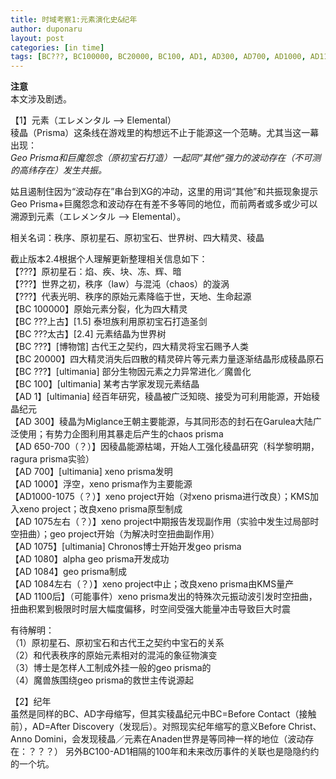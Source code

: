 ```yaml
---
title: 时域考察1:元素演化史&纪年
author: duponaru
layout: post
categories: [in time]
tags: [BC???, BC100000, BC20000, BC100, AD1, AD300, AD700, AD1000, AD1100, Elemental, law, chaos, timeline, stone, Ogre Rancorem, Geo Prisma, Kiseki, Tree, Prisma, Titan, sword, Xeno Prisma, Chrono, beast]
---
```


**注意**  
本文涉及剧透。  


【1】元素（エレメンタル --> Elemental）   
稜晶（Prisma）这条线在游戏里的构想远不止于能源这一个范畴。尤其当这一幕出现：  
<span class="image centered"><img src="{{ '/assets/post_img/2020-04-11/preview_kouhen.jpg' | relative_url }}" alt="" /></span>  
*Geo Prisma和巨魔怨念（原初宝石打造）一起同“其他“强力的波动存在（不可测的高纬存在）发生共振。*  

姑且遏制住因为“波动存在”串台到XG的冲动，这里的用词“其他”和共振现象提示Geo Prisma+巨魔怨念和波动存在有差不多等同的地位，而前两者或多或少可以溯源到元素（エレメンタル --> Elemental）。  


相关名词：秩序、原初星石、原初宝石、世界树、四大精灵、稜晶  


截止版本2.4根据个人理解更新整理相关信息如下：  
<span class="image centered"><img src="{{ '/assets/post_img/2020-04-11/evol_elemental.png' | relative_url }}" alt="" /></span>   
【???】原初星石：焰、疾、块、冻、辉、暗  
【???】世界之初，秩序（law）与混沌（chaos）的漩涡  
【???】代表光明、秩序的原始元素降临于世，天地、生命起源  
【BC 100000】原始元素分裂，化为四大精灵  
【BC ???上古】[1.5] 泰坦族利用原初宝石打造圣剑  
【BC ???太古】[2.4] 元素结晶为世界树  
【BC ???】[博物馆] 古代王之契约，四大精灵将宝石赐予人类    
【BC 20000】四大精灵消失后四散的精灵碎片等元素力量逐渐结晶形成稜晶原石  
【BC ???】[ultimania] 部分生物因元素之力异常进化／魔兽化  
【BC 100】[ultimania] 某考古学家发现元素结晶  
【AD 1】[ultimania] 经百年研究，稜晶被广泛知晓、接受为可利用能源，开始稜晶纪元  
【AD 300】稜晶为Miglance王朝主要能源，与其同形态的封石在Garulea大陆广泛使用；有势力企图利用其暴走后产生的chaos prisma  
【AD 650-700（？）】因稜晶能源枯竭，开始人工强化稜晶研究（科学黎明期，ragura prisma实验）  
【AD 700】[ultimania] xeno prisma发明  
【AD 1000】浮空，xeno prisma作为主要能源  
【AD1000-1075（？）】xeno project开始（对xeno prisma进行改良）；KMS加入xeno project；改良xeno prisma原型制成  
【AD 1075左右（？）】xeno project中期报告发现副作用（实验中发生过局部时空扭曲）；geo project开始（为解决时空扭曲副作用）  
【AD 1075】[ultimania] Chronos博士开始开发geo prisma  
【AD 1080】alpha geo prisma开发成功  
【AD 1084】geo prisma制成  
【AD 1084左右（？）】xeno project中止；改良xeno prisma由KMS量产  
【AD 1100后】（可能事件）xeno prisma发出的特殊次元振动波引发时空扭曲，扭曲积累到极限时时层大幅度偏移，时空间受强大能量冲击导致巨大时震  
  
 有待解明：  
（1）原初星石、原初宝石和古代王之契约中宝石的关系  
（2）和代表秩序的原始元素相对的混沌的象征物演变  
（3）博士是怎样人工制成外挂一般的geo prisma的  
（4）魔兽族围绕geo prisma的救世主传说源起  

  
【2】纪年  
虽然是同样的BC、AD字母缩写，但其实稜晶纪元中BC=Before Contact（接触前），AD=After Discovery（发现后）。对照现实纪年缩写的意义Before Christ、Anno Domini，会发现稜晶／元素在Anaden世界是等同神一样的地位（波动存在：？？？）
另外BC100-AD1相隔的100年和未来改历事件的关联也是隐隐约约的一个坑。  

